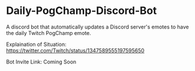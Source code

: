 # Daily-PogChamp-Discord-Bot
A discord bot that automatically updates a Discord server's emotes to have the daily Twitch PogChamp emote.

Explaination of Situation: https://twitter.com/Twitch/status/1347589555197595650

Bot Invite Link: Coming Soon
